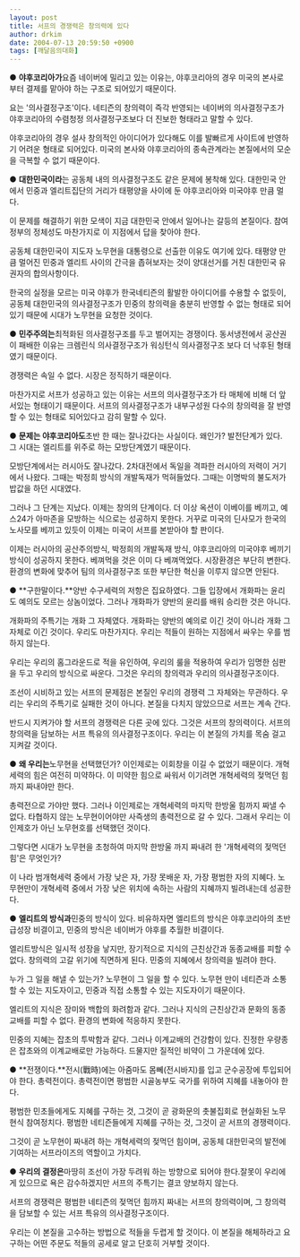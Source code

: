```yaml
---
layout: post
title: 서프의 경쟁력은 창의력에 있다
author: drkim
date: 2004-07-13 20:59:50 +0900
tags: [깨달음의대화]
---
```

● **야후코리아가**요즘 네이버에 밀리고 있는 이유는, 야후코리아의 경우 미국의 본사로 부터 결제를 맡아야 하는 구조로 되어있기 때문이다.    
  
요는 '의사결정구조'이다. 네티즌의 창의력이 즉각 반영되는 네이버의 의사결정구조가 야후코리아의 수렴청정 의사결정구조보다 더 진보한 형태라고 말할 수 있다. 
  
  
야후코리아의 경우 설사 창의적인 아이디어가 있다해도 이를 발빠르게 사이트에 반영하기 어려운 형태로 되어있다. 미국의 본사와 야후코리아의 종속관계라는 본질에서의 모순을 극복할 수 없기 때문이다.    

  
  
● **대한민국이라**는 공동체 내의 의사결정구조도 같은 문제에 봉착해 있다. 대한민국 안에서 민중과 엘리트집단의 거리가 태평양을 사이에 둔 야후코리아와 미국야후 만큼 멀다.    
  
이 문제를 해결하기 위한 모색이 지금 대한민국 안에서 일어나는 갈등의 본질이다. 참여정부의 정체성도 마찬가지로 이 지점에서 답을 찾아야 한다.    
  
공동체 대한민국이 지도자 노무현을 대통령으로 선출한 이유도 여기에 있다. 태평양 만큼 멀어진 민중과 엘리트 사이의 간극을 좁혀보자는 것이 양대선거를 거친 대한민국 유권자의 합의사항이다.    
  
한국의 실정을 모르는 미국 야후가 한국네티즌의 활발한 아이디어를 수용할 수 없듯이, 공동체 대한민국의 의사결정구조가 민중의 창의력을 충분히 반영할 수 없는 형태로 되어 있기 때문에 시대가 노무현을 요청한 것이다. 
  
   
  
● **민주주의는**최적화된 의사결정구조를 두고 벌어지는 경쟁이다. 동서냉전에서 공산권이 패배한 이유는 크렘린식 의사결정구조가 워싱턴식 의사결정구조 보다 더 낙후된 형태였기 때문이다. 
  
  
경쟁력은 속일 수 없다. 시장은 정직하기 때문이다.    
  
마찬가지로 서프가 성공하고 있는 이유는 서프의 의사결정구조가 타 매체에 비해 더 앞서있는 형태이기 때문이다. 서프의 의사결정구조가 내부구성원 다수의 창의력을 잘 반영할 수 있는 형태로 되어있다고 감히 말할 수 있다. 
  
   
  
● **문제는 야후코리아도**초반 한 때는 잘나갔다는 사실이다. 왜인가? 발전단계가 있다. 그 시대는 엘리트를 위주로 하는 모방단계였기 때문이다. 
  
  
모방단계에서는 러시아도 잘나갔다. 2차대전에서 독일을 격파한 러시아의 저력이 거기에서 나왔다. 그때는 박정희 방식의 개발독재가 먹혀들었다. 그때는 이명박의 불도저가 밥값을 하던 시대였다.    
  
그러나 그 단계는 지났다. 이제는 창의의 단계이다. 더 이상 옥션이 이베이를 베끼고, 예스24가 아마존을 모방하는 식으로는 성공하지 못한다. 거꾸로 미국의 딘사모가 한국의 노사모를 베끼고 있듯이 이제는 미국이 서프를 본받아야 할 판이다.    
  
이제는 러시아의 공산주의방식, 박정희의 개발독재 방식, 야후코리아의 미국야후 베끼기방식이 성공하지 못한다. 베껴먹을 것은 이미 다 베껴먹었다. 시장환경은 부단히 변한다. 환경의 변화에 맞추어 팀의 의사결정구조 또한 부단한 혁신을 이루지 않으면 안된다.    

  
  
● **구한말이다.**양반 수구세력의 저항은 집요하였다. 그들 입장에서 개화파는 윤리도 예의도 모르는 상놈이었다. 그러나 개화파가 양반의 윤리를 배워 승리한 것은 아니다.    
  
개화파의 주특기는 개화 그 자체였다. 개화파는 양반의 예의로 이긴 것이 아니라 개화 그 자체로 이긴 것이다. 우리도 마찬가지다. 우리는 적들이 원하는 지점에서 싸우는 우를 범하지 않는다.    
  
우리는 우리의 홈그라운드로 적을 유인하여, 우리의 룰을 적용하여 우리가 임명한 심판을 두고 우리의 방식으로 싸운다. 그것은 우리의 창의력과 우리의 의사결정구조이다.    
  
조선이 시비하고 있는 서프의 문제점은 본질인 우리의 경쟁력 그 자체와는 무관하다. 우리는 우리의 주특기로 실패한 것이 아니다. 본질을 다치지 않았으므로 서프는 계속 간다.    
  
반드시 지켜가야 할 서프의 경쟁력은 다른 곳에 있다. 그것은 서프의 창의력이다. 서프의 창의력을 담보하는 서프 특유의 의사결정구조이다. 우리는 이 본질의 가치를 목숨 걸고 지켜갈 것이다.    

  
  
● **왜 우리는**노무현을 선택했던가? 이인제로는 이회창을 이길 수 없었기 때문이다. 개혁세력의 힘은 여전히 미약하다. 이 미약한 힘으로 싸워서 이기려면 개혁세력의 젖먹던 힘까지 짜내야만 한다.    
  
총력전으로 가야만 했다. 그러나 이인제로는 개혁세력의 마지막 한방울 힘까지 짜낼 수 없다. 타협하지 않는 노무현이어야만 사즉생의 총력전으로 갈 수 있다. 그래서 우리는 이인제호가 아닌 노무현호를 선택했던 것이다.    
  
그렇다면 시대가 노무현을 초청하여 마지막 한방울 까지 짜내려 한 '개혁세력의 젖먹던 힘'은 무엇인가?    
  
이 나라 범개혁세력 중에서 가장 낮은 자, 가장 못배운 자, 가장 평범한 자의 지혜다. 노무현만이 개혁세력 중에서 가장 낮은 위치에 속하는 사람의 지혜까지 빌려내는데 성공한다.    

  
  
● **엘리트의 방식과**민중의 방식이 있다. 비유하자면 엘리트의 방식은 야후코리아의 초반 급성장 비결이고, 민중의 방식은 네이버가 야후를 추월한 비결이다.    
  
엘리트방식은 일시적 성장을 낳지만, 장기적으로 지식의 근친상간과 동종교배를 피할 수 없다. 창의력의 고갈 위기에 직면하게 된다. 민중의 지혜에서 창의력을 빌려야 한다.    
  
누가 그 일을 해낼 수 있는가? 노무현이 그 일을 할 수 있다. 노무현 만이 네티즌과 소통할 수 있는 지도자이고, 민중과 직접 소통할 수 있는 지도자이기 때문이다.    
  
엘리트의 지식은 장미와 백합의 화려함과 같다. 그러나 지식의 근친상간과 문화의 동종교배를 피할 수 없다. 환경의 변화에 적응하지 못한다.    
  
민중의 지혜는 잡초의 투박함과 같다. 그러나 이계교배의 건강함이 있다. 진정한 우량종은 잡초와의 이계교배로만 가능하다. 드물지만 질적인 비약이 그 가운데에 있다.    
   
  
● **전쟁이다.**전시(戰時)에는 아줌마도 몸뻬(전시바지)를 입고 군수공장에 투입되어야 한다. 총력전이다. 총력전이면 평범한 시골농부도 국가를 위하여 지혜를 내놓아야 한다.    
  
평범한 민초들에게도 지혜를 구하는 것, 그것이 곧 광화문의 촛불집회로 현실화된 노무현식 참여정치다. 평범한 네티즌들에게 지혜를 구하는 것, 그것이 곧 서프의 경쟁력이다.    
  
그것이 곧 노무현이 짜내려 하는 개혁세력의 젖먹던 힘이며, 공동체 대한민국의 발전에 기여하는 서프라이즈의 역할이고 가치다.    
   
  
● **우리의 결정은**마땅히 조선이 가장 두려워 하는 방향으로 되어야 한다.잘못이 우리에게 있으므로 욕은 감수하겠지만 서프의 주특기는 결코 양보하지 않는다.    
  
서프의 경쟁력은 평범한 네티즌의 젖먹던 힘까지 짜내는 서프의 창의력이며, 그 창의력을 담보할 수 있는 서프 특유의 의사결정구조이다.    
  
우리는 이 본질을 고수하는 방법으로 적들을 두렵게 할 것이다. 이 본질을 해체하라고 요구하는 어떤 주문도 적들의 공세로 알고 단호히 거부할 것이다.